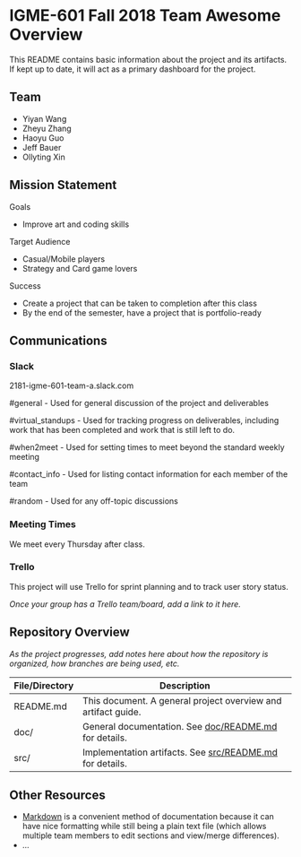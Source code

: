 # IGME-601 Fall 2018 Team Awesome Overview
This README contains basic information about the project and its artifacts. If kept up to date, it will act as a primary dashboard for the project.

## Team

- Yiyan Wang
- Zheyu Zhang
- Haoyu Guo
- Jeff Bauer
- Ollyting Xin

## Mission Statement

Goals
- Improve art and coding skills

Target Audience
- Casual/Mobile players
- Strategy and Card game lovers

Success
- Create a project that can be taken to completion after this class
- By the end of the semester, have a project that is portfolio-ready


## Communications

### Slack
2181-igme-601-team-a.slack.com 

#general - Used for general discussion of the project and deliverables

#virtual_standups - Used for tracking progress on deliverables, including work that has been completed and work that is still left to do.

#when2meet - Used for setting times to meet beyond the standard weekly meeting

#contact_info - Used for listing contact information for each member of the team

#random - Used for any off-topic discussions

### Meeting Times
We meet every Thursday after class.

### Trello
This project will use Trello for sprint planning and to track user story status.

*Once your group has a Trello team/board, add a link to it here.*

## Repository Overview
*As the project progresses, add notes here about how the repository is organized, how branches are being used, etc.*

| File/Directory | Description |
| -------------- | ----------- |
| README.md | This document. A general project overview and artifact guide. |
| doc/ | General documentation. See [doc/README.md](doc/README.md) for details. |
| src/ | Implementation artifacts. See [src/README.md](src/README.md) for details. |

## Other Resources
- [Markdown](https://help.github.com/categories/writing-on-github/) is a convenient method of documentation because it can have nice formatting while still being a plain text file (which allows multiple team members to edit sections and view/merge differences).
- *...*
